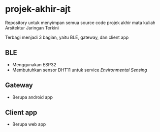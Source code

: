 # projek-akhir-ajt
Repository untuk menyimpan semua source code projek akhir mata kuliah Arsitektur Jaringan Terkini

Terbagi menjadi 3 bagian, yaitu BLE, gateway, dan client app

## BLE
- Menggunakan ESP32
- Membutuhkan sensor DHT11 untuk service _Environmental Sensing_

## Gateway
- Berupa android app

## Client app
- Berupa web app
